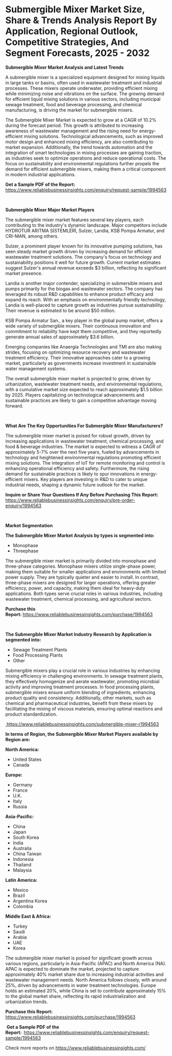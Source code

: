 <p><h1>Submergible Mixer Market Size, Share & Trends Analysis Report By Application, Regional Outlook, Competitive Strategies, And Segment Forecasts, 2025 - 2032</h1></p><p><strong>Submergible Mixer Market Analysis and Latest Trends</strong></p>
<p><p>A submergible mixer is a specialized equipment designed for mixing liquids in large tanks or basins, often used in wastewater treatment and industrial processes. These mixers operate underwater, providing efficient mixing while minimizing noise and vibrations on the surface. The growing demand for efficient liquid mixing solutions in various sectors, including municipal sewage treatment, food and beverage processing, and chemical manufacturing, is driving the market for submergible mixers.</p><p>The Submergible Mixer Market is expected to grow at a CAGR of 10.2% during the forecast period. This growth is attributed to increasing awareness of wastewater management and the rising need for energy-efficient mixing solutions. Technological advancements, such as improved motor design and enhanced mixing efficiency, are also contributing to market expansion. Additionally, the trend towards automation and the integration of smart technologies in mixing processes are gaining traction, as industries seek to optimize operations and reduce operational costs. The focus on sustainability and environmental regulations further propels the demand for efficient submergible mixers, making them a critical component in modern industrial applications.</p></p>
<p><strong>Get a Sample PDF of the Report:&nbsp;</strong> <a href="https://www.reliablebusinessinsights.com/enquiry/request-sample/1994563?utm_campaign=2268&utm_medium=2&utm_source=Github&utm_content=ia&utm_term=02032025&utm_id=submergible-mixer">https://www.reliablebusinessinsights.com/enquiry/request-sample/1994563</a></p>
<p>&nbsp;</p>
<p><strong>Submergible Mixer Major Market Players</strong></p>
<p><p>The submergible mixer market features several key players, each contributing to the industry's dynamic landscape. Major competitors include HYDROTUR ARITMA SİSTEMLERİ, Sulzer, Landia, KSB Pompa Armatur, and CRI-MAN, among others. </p><p>Sulzer, a prominent player known for its innovative pumping solutions, has seen steady market growth driven by increasing demand for efficient wastewater treatment solutions. The company's focus on technology and sustainability positions it well for future growth. Current market estimates suggest Sulzer's annual revenue exceeds $3 billion, reflecting its significant market presence.</p><p>Landia is another major contender, specializing in submersible mixers and pumps primarily for the biogas and wastewater sectors. The company has leveraged its robust R&D capabilities to enhance product efficacy and expand its reach. With an emphasis on environmentally friendly technology, Landia is well-placed to capture growth as industries pursue sustainability. Their revenue is estimated to be around $50 million.</p><p>KSB Pompa Armatur San., a key player in the global pump market, offers a wide variety of submergible mixers. Their continuous innovation and commitment to reliability have kept them competitive, and they reportedly generate annual sales of approximately $3.6 billion.</p><p>Emerging companies like Anaergia Technologies and TMI are also making strides, focusing on optimizing resource recovery and wastewater treatment efficiency. Their innovative approaches cater to a growing market, particularly as governments increase investment in sustainable water management systems.</p><p>The overall submergible mixer market is projected to grow, driven by urbanization, wastewater treatment needs, and environmental regulations, with a cumulative market size expected to reach approximately $1.5 billion by 2025. Players capitalizing on technological advancements and sustainable practices are likely to gain a competitive advantage moving forward.</p></p>
<p>&nbsp;</p>
<p><strong>What Are The Key Opportunities For Submergible Mixer Manufacturers?</strong></p>
<p><p>The submergible mixer market is poised for robust growth, driven by increasing applications in wastewater treatment, chemical processing, and food & beverage industries. The market is expected to witness a CAGR of approximately 5-7% over the next five years, fueled by advancements in technology and heightened environmental regulations promoting efficient mixing solutions. The integration of IoT for remote monitoring and control is enhancing operational efficiency and safety. Furthermore, the rising demand for sustainable practices is likely to spur innovations in energy-efficient mixers. Key players are investing in R&D to cater to unique industrial needs, shaping a dynamic future outlook for the market.</p></p>
<p><strong>Inquire or Share Your Questions If Any Before Purchasing This Report:</strong> <a href="https://www.reliablebusinessinsights.com/enquiry/pre-order-enquiry/1994563?utm_campaign=2268&utm_medium=2&utm_source=Github&utm_content=ia&utm_term=02032025&utm_id=submergible-mixer">https://www.reliablebusinessinsights.com/enquiry/pre-order-enquiry/1994563</a></p>
<p>&nbsp;</p>
<p><strong>Market Segmentation</strong></p>
<p><strong>The Submergible Mixer Market Analysis by types is segmented into:</strong></p>
<p><ul><li>Monophase</li><li>Threephase</li></ul></p>
<p><p>The submergible mixer market is primarily divided into monophase and three-phase categories. Monophase mixers utilize single-phase power, making them suitable for smaller applications and environments with limited power supply. They are typically quieter and easier to install. In contrast, three-phase mixers are designed for larger operations, offering greater efficiency, power, and capacity, making them ideal for heavy-duty applications. Both types serve crucial roles in various industries, including wastewater treatment, chemical processing, and agricultural sectors.</p></p>
<p><strong>Purchase this Report:&nbsp;</strong><a href="https://www.reliablebusinessinsights.com/purchase/1994563?utm_campaign=2268&utm_medium=2&utm_source=Github&utm_content=ia&utm_term=02032025&utm_id=submergible-mixer">https://www.reliablebusinessinsights.com/purchase/1994563</a></p>
<p>&nbsp;</p>
<p><strong>The Submergible Mixer Market Industry Research by Application is segmented into:</strong></p>
<p><ul><li>Sewage Treatment Plants</li><li>Food Processing Plants</li><li>Other</li></ul></p>
<p><p>Submergible mixers play a crucial role in various industries by enhancing mixing efficiency in challenging environments. In sewage treatment plants, they effectively homogenize and aerate wastewater, promoting microbial activity and improving treatment processes. In food processing plants, submergible mixers ensure uniform blending of ingredients, enhancing product quality and consistency. Additionally, other markets, such as chemical and pharmaceutical industries, benefit from these mixers by facilitating the mixing of viscous materials, ensuring optimal reactions and product standardization.</p></p>
<p><a href="https://www.reliablebusinessinsights.com/submergible-mixer-r1994563?utm_campaign=2268&utm_medium=2&utm_source=Github&utm_content=ia&utm_term=02032025&utm_id=submergible-mixer">&nbsp;https://www.reliablebusinessinsights.com/submergible-mixer-r1994563</a></p>
<p><strong>In terms of Region, the Submergible Mixer Market Players available by Region are:</strong></p>
<p>
    <p> <strong> North America: </strong>
        <ul>
            <li>United States</li>
            <li>Canada</li>
        </ul>
        </p> 
    <p> <strong> Europe: </strong>
        <ul>
            <li>Germany</li>
            <li>France</li>
            <li>U.K.</li>
            <li>Italy</li>
            <li>Russia</li>
        </ul>
        </p> 
    <p> <strong> Asia-Pacific: </strong>
        <ul>
            <li>China</li>
            <li>Japan</li>
            <li>South Korea</li>
            <li>India</li>
            <li>Australia</li>
            <li>China Taiwan</li>
            <li>Indonesia</li>
            <li>Thailand</li>
            <li>Malaysia</li>
        </ul>
        </p> 
    <p> <strong> Latin America: </strong>
        <ul>
            <li>Mexico</li>
            <li>Brazil</li>
            <li>Argentina Korea</li>
            <li>Colombia</li>
        </ul>
        </p> 
    <p> <strong> Middle East & Africa: </strong>
        <ul>
            <li>Turkey</li>
            <li>Saudi</li>
            <li>Arabia</li>
            <li>UAE</li>
            <li>Korea</li>
        </ul>
    </p>
    </p>
<p><p>The submergible mixer market is poised for significant growth across various regions, particularly in Asia-Pacific (APAC) and North America (NA). APAC is expected to dominate the market, projected to capture approximately 40% market share due to increasing industrial activities and wastewater management needs. North America follows closely, with around 25%, driven by advancements in water treatment technologies. Europe holds an estimated 20%, while China is set to contribute approximately 15% to the global market share, reflecting its rapid industrialization and urbanization trends.</p></p>
<p><strong>Purchase this Report: </strong><a href="https://www.reliablebusinessinsights.com/purchase/1994563?utm_campaign=2268&utm_medium=2&utm_source=Github&utm_content=ia&utm_term=02032025&utm_id=submergible-mixer">https://www.reliablebusinessinsights.com/purchase/1994563</a></p>
<p>&nbsp;<strong>Get a Sample PDF of the Report:&nbsp;&nbsp;</strong><a href="https://www.reliablebusinessinsights.com/enquiry/request-sample/1994563?utm_campaign=2268&utm_medium=2&utm_source=Github&utm_content=ia&utm_term=02032025&utm_id=submergible-mixer">https://www.reliablebusinessinsights.com/enquiry/request-sample/1994563</a></p>
<p><strong></strong></p>
<p>Check more reports on <a href="https://www.reliablebusinessinsights.com/?utm_campaign=2268&utm_medium=2&utm_source=Github&utm_content=ia&utm_term=02032025&utm_id=submergible-mixer">https://www.reliablebusinessinsights.com/</a></p>